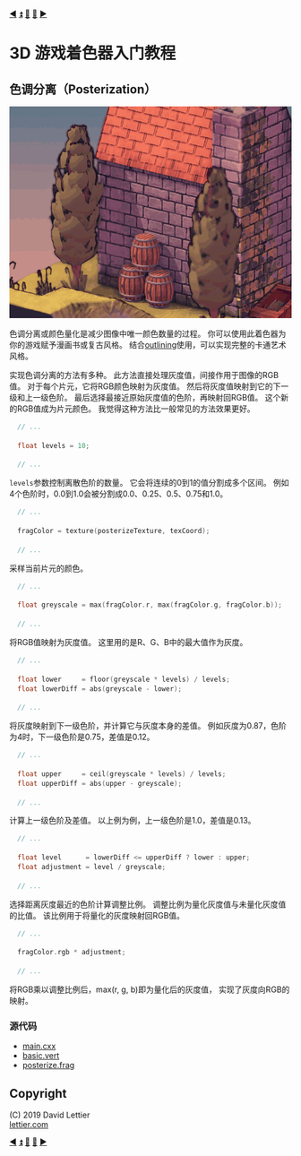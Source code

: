 [:arrow_backward:](depth-of-field.md)
[:arrow_double_up:](../README.md)
[:arrow_up_small:](#)
[:arrow_down_small:](#copyright)
[:arrow_forward:](pixelization.md)

# 3D 游戏着色器入门教程

## 色调分离（Posterization）

<p align="center">
<img src="../resources/images/hpP5G9z.gif" alt="Posterization" title="Posterization">
</p>

色调分离或颜色量化是减少图像中唯一颜色数量的过程。
你可以使用此着色器为你的游戏赋予漫画书或复古风格。
结合[outlining](outlining.md)使用，可以实现完整的卡通艺术风格。

实现色调分离的方法有多种。
此方法直接处理灰度值，间接作用于图像的RGB值。
对于每个片元，它将RGB颜色映射为灰度值。
然后将灰度值映射到它的下一级和上一级色阶。
最后选择最接近原始灰度值的色阶，再映射回RGB值。
这个新的RGB值成为片元颜色。
我觉得这种方法比一般常见的方法效果更好。

```c
  // ...

  float levels = 10;

  // ...
```

`levels`参数控制离散色阶的数量。
它会将连续的0到1的值分割成多个区间。
例如4个色阶时，0.0到1.0会被分割成0.0、0.25、0.5、0.75和1.0。

```c
  // ...

  fragColor = texture(posterizeTexture, texCoord);

  // ...
```

采样当前片元的颜色。

```c
  // ...

  float greyscale = max(fragColor.r, max(fragColor.g, fragColor.b));

  // ...
```

将RGB值映射为灰度值。
这里用的是R、G、B中的最大值作为灰度。

```c
  // ...

  float lower     = floor(greyscale * levels) / levels;
  float lowerDiff = abs(greyscale - lower);

  // ...
```

将灰度映射到下一级色阶，并计算它与灰度本身的差值。
例如灰度为0.87，色阶为4时，下一级色阶是0.75，差值是0.12。

```c
  // ...

  float upper     = ceil(greyscale * levels) / levels;
  float upperDiff = abs(upper - greyscale);

  // ...
```

计算上一级色阶及差值。
以上例为例，上一级色阶是1.0，差值是0.13。

```c
  // ...

  float level      = lowerDiff <= upperDiff ? lower : upper;
  float adjustment = level / greyscale;

  // ...
```

选择距离灰度最近的色阶计算调整比例。
调整比例为量化灰度值与未量化灰度值的比值。
该比例用于将量化的灰度映射回RGB值。

```c
  // ...

  fragColor.rgb * adjustment;

  // ...
```

将RGB乘以调整比例后，max(r, g, b)即为量化后的灰度值，
实现了灰度向RGB的映射。

### 源代码

- [main.cxx](../demonstration/src/main.cxx)
- [basic.vert](../demonstration/shaders/vertex/basic.vert)
- [posterize.frag](../demonstration/shaders/fragment/posterize.frag)


## Copyright

(C) 2019 David Lettier
<br>
[lettier.com](https://www.lettier.com)

[:arrow_backward:](depth-of-field.md)
[:arrow_double_up:](../README.md)
[:arrow_up_small:](#)
[:arrow_down_small:](#copyright)
[:arrow_forward:](pixelization.md)
